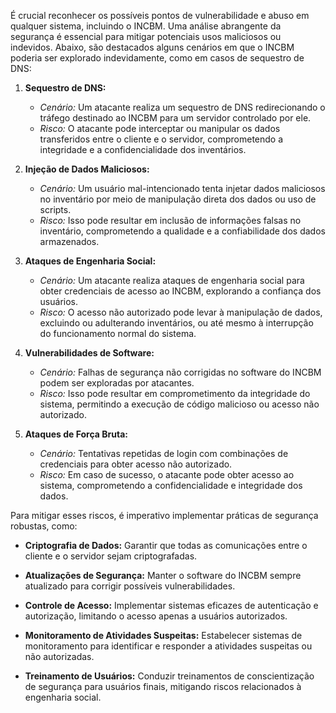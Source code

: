 É crucial reconhecer os possíveis pontos de vulnerabilidade e abuso em qualquer sistema, incluindo o INCBM. Uma análise abrangente da segurança é essencial para mitigar potenciais usos maliciosos ou indevidos. Abaixo, são destacados alguns cenários em que o INCBM poderia ser explorado indevidamente, como em casos de sequestro de DNS:

1. **Sequestro de DNS:**
   - *Cenário:* Um atacante realiza um sequestro de DNS redirecionando o tráfego destinado ao INCBM para um servidor controlado por ele.
   - *Risco:* O atacante pode interceptar ou manipular os dados transferidos entre o cliente e o servidor, comprometendo a integridade e a confidencialidade dos inventários.

2. **Injeção de Dados Maliciosos:**
   - *Cenário:* Um usuário mal-intencionado tenta injetar dados maliciosos no inventário por meio de manipulação direta dos dados ou uso de scripts.
   - *Risco:* Isso pode resultar em inclusão de informações falsas no inventário, comprometendo a qualidade e a confiabilidade dos dados armazenados.

3. **Ataques de Engenharia Social:**
   - *Cenário:* Um atacante realiza ataques de engenharia social para obter credenciais de acesso ao INCBM, explorando a confiança dos usuários.
   - *Risco:* O acesso não autorizado pode levar à manipulação de dados, excluindo ou adulterando inventários, ou até mesmo à interrupção do funcionamento normal do sistema.

4. **Vulnerabilidades de Software:**
   - *Cenário:* Falhas de segurança não corrigidas no software do INCBM podem ser exploradas por atacantes.
   - *Risco:* Isso pode resultar em comprometimento da integridade do sistema, permitindo a execução de código malicioso ou acesso não autorizado.

5. **Ataques de Força Bruta:**
   - *Cenário:* Tentativas repetidas de login com combinações de credenciais para obter acesso não autorizado.
   - *Risco:* Em caso de sucesso, o atacante pode obter acesso ao sistema, comprometendo a confidencialidade e integridade dos dados.

Para mitigar esses riscos, é imperativo implementar práticas de segurança robustas, como:

- **Criptografia de Dados:** Garantir que todas as comunicações entre o cliente e o servidor sejam criptografadas.
  
- **Atualizações de Segurança:** Manter o software do INCBM sempre atualizado para corrigir possíveis vulnerabilidades.

- **Controle de Acesso:** Implementar sistemas eficazes de autenticação e autorização, limitando o acesso apenas a usuários autorizados.

- **Monitoramento de Atividades Suspeitas:** Estabelecer sistemas de monitoramento para identificar e responder a atividades suspeitas ou não autorizadas.

- **Treinamento de Usuários:** Conduzir treinamentos de conscientização de segurança para usuários finais, mitigando riscos relacionados à engenharia social.